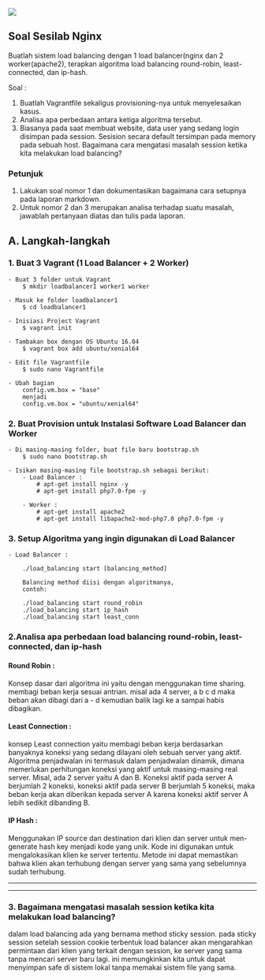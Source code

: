 ![](https://blog.theodo.fr/wp-content/uploads/2017/07/Vagrant.png)

## Soal Sesilab Nginx

Buatlah sistem load balancing dengan 1 load balancer(nginx dan 2 worker(apache2), terapkan algoritma load balancing round-robin, least-connected, dan ip-hash.

Soal :

1. Buatlah Vagrantfile sekaligus provisioning-nya untuk menyelesaikan kasus.
2. Analisa apa perbedaan antara ketiga algoritma tersebut.
3. Biasanya pada saat membuat website, data user yang sedang login disimpan pada session. Sesision secara default tersimpan pada memory pada sebuah host. Bagaimana cara mengatasi masalah session ketika kita melakukan load balancing?

### Petunjuk

1. Lakukan soal nomor 1 dan dokumentasikan bagaimana cara setupnya pada laporan markdown.
2. Untuk nomor 2 dan 3 merupakan analisa terhadap suatu masalah, jawablah pertanyaan diatas dan tulis pada laporan.


## A. Langkah-langkah
### 1. Buat 3 Vagrant (1 Load Balancer + 2 Worker)
	- Buat 3 folder untuk Vagrant
		$ mkdir loadbalancer1 worker1 worker

	- Masuk ke folder loadbalancer1
		$ cd loadbalancer1

	- Inisiasi Project Vagrant
		$ vagrant init

	- Tambakan box dengan OS Ubuntu 16.04
		$ vagrant box add ubuntu/xenial64

	- Edit file Vagrantfile
		$ sudo nano Vagrantfile

	- Ubah bagian
		config.vm.box = "base"	
		menjadi	
		config.vm.box = "ubuntu/xenial64"



### 2. Buat Provision untuk Instalasi Software Load Balancer dan Worker
	- Di masing-masing folder, buat file baru bootstrap.sh
		$ sudo nano bootstrap.sh

	- Isikan masing-masing file bootstrap.sh sebagai berikut:
		- Load Balancer : 
			# apt-get install nginx -y
			# apt-get install php7.0-fpm -y

		- Worker :
			# apt-get install apache2
			# apt-get install libapache2-mod-php7.0 php7.0-fpm -y


### 3. Setup Algoritma yang ingin digunakan di Load Balancer
	- Load Balancer :
		
		./load_balancing start [balancing_method]
			
		Balancing method diisi dengan algoritmanya, 
		contoh:
		
		./load_balancing start round_robin
		./load_balancing start ip_hash
		./load_balancing start least_conn


### 2.Analisa apa perbedaan load balancing round-robin, least-connected, dan ip-hash

#### Round Robin :
Konsep dasar dari algoritma ini yaitu dengan menggunakan time sharing. membagi beban kerja sesuai antrian.
misal ada 4 server, a b c d maka beban akan dibagi dari a - d kemudian balik lagi ke a sampai habis dibagikan.

#### Least Connection :
konsep Least connection yaitu membagi beban kerja berdasarkan banyaknya koneksi yang sedang dilayani oleh sebuah server yang aktif. Algoritma penjadwalan ini termasuk dalam penjadwalan dinamik, dimana memerlukan perhitungan koneksi yang aktif untuk masing-masing real server.
Misal, ada 2 server yaitu A dan B. Koneksi aktif pada server A berjumlah 2 koneksi,  koneksi aktif pada server B berjumlah 5 koneksi, maka beban kerja akan diberikan kepada server A karena koneksi aktif server A lebih sedikit dibanding B.

#### IP Hash :
Menggunakan IP source dan destination dari klien dan server untuk men-generate hash key menjadi kode yang unik. Kode ini digunakan untuk mengalokasikan klien ke server tertentu. Metode ini dapat memastikan bahwa klien akan terhubung dengan server yang sama yang sebelumnya sudah terhubung.

---
---

### 3. Bagaimana mengatasi masalah session ketika kita melakukan load balancing?
dalam load balancing ada yang bernama method sticky session. pada sticky session setelah session cookie terbentuk load balancer akan mengarahkan permintaan dari klien yang terkait dengan session, ke server yang sama tanpa mencari server baru lagi. ini memungkinkan kita untuk dapat menyimpan safe di sistem lokal tanpa memakai sistem file yang sama.
